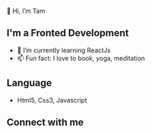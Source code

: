  👋 Hi, I’m Tam

## I'm a Fronted Development
- 🌱 I’m currently learning ReactJs
- 📫 Fun fact: I love to book, yoga, meditation
## Language
- Html5, Css3, Javascript
## Connect with me
